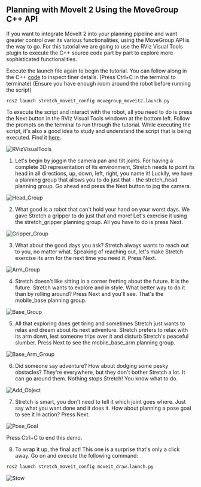 ## Planning with MoveIt 2 Using the MoveGroup C++ API

If you want to integrate MoveIt 2 into your planning pipeline and want greater control over its various functionalities, using the MoveGroup API is the way to go. For this tutorial we are going to use the RViz Visual Tools plugin to execute the C++ source code part by part to explore more sophisticated functionalities.

Execute the launch file again to begin the tutorial. You can follow along in the C++ [code](https://github.com/hello-robot/stretch_ros2/blob/galactic/stretch_moveit_config/src/movegroup_test.cpp) to inspect finer details. (Press Ctrl+C in the terminal to terminate) (Ensure you have enough room around the robot before running the script)

```
ros2 launch stretch_moveit_config movegroup_moveit2.launch.py
```

To execute the script and interact with the robot, all you need to do is press the Next button in the RViz Visual Tools windown at the bottom left. Follow the prompts on the terminal to run through the tutorial. While executing the script, it's also a good idea to study and understand the script that is being executed. Find it [here](https://github.com/hello-robot/stretch_ros2/blob/feature/hybrid_planning/stretch_moveit_config/src/movegroup_test.cpp).

![RVizVisualTools](https://user-images.githubusercontent.com/97639181/181854836-6f9b43cd-edf9-46e8-8ca1-1ac782d5b70b.png)


1. Let's begin by joggin the camera pan and tilt joints. For having a complete 3D representation of its environment, Stretch needs to point its head in all directions, up, down, left, right, you name it! Luckily, we have a planning group that allows you to do just that - the stretch_head planning group. Go ahead and press the Next button to jog the camera.

![Head_Group](https://user-images.githubusercontent.com/97639181/182997546-1273dcc8-e036-4eb9-93b1-5b40233501a1.gif)

2. What good is a robot that can't hold your hand on your worst days. We gave Stretch a gripper to do just that and more! Let's exercise it using the stretch_gripper planning group. All you have to do is press Next.

![Gripper_Group](https://user-images.githubusercontent.com/97639181/182997590-ad3d46df-1add-4cbc-9c5f-13a50baedc87.gif)

3. What about the good days you ask? Stretch always wants to reach out to you, no matter what. Speaking of reaching out, let's make Stretch exercise its arm for the next time you need it. Press Next.

![Arm_Group](https://user-images.githubusercontent.com/97639181/182997609-ca44b478-c645-4841-bb68-9413da208b3a.gif)

4. Stretch doesn't like sitting in a corner fretting about the future. It is the future. Stretch wants to explore and in style. What  better way to do it than by rolling around? Press Next and you'll see. That's the mobile_base planning group.

![Base_Group](https://user-images.githubusercontent.com/97639181/182997648-434c9b0f-be09-4950-bbd3-918b78ed4315.gif)

5. All that exploring does get tiring and sometimes Stretch just wants to relax and dream about its next adventure. Stretch prefers to relax with its arm down, lest someone trips over it and disturb Stretch's peaceful slumber. Press Next to see the mobile_base_arm planning group.

![Base_Arm_Group](https://user-images.githubusercontent.com/97639181/182997677-cd5de49f-aba3-4c2c-9828-a3e517b74a1e.gif)

6. Did someone say adventure? How about dodging some pesky obstacles? They're everywhere, but they don't bother Stretch a lot. It can go around them. Nothing stops Stretch! You know what to do.

![Add_Object](https://user-images.githubusercontent.com/97639181/182997701-ca93bbb0-e270-4784-b87a-741712ca2449.gif)

7. Stretch is smart, you don't need to tell it which joint goes where. Just say what you want done and it does it. How about planning a pose goal to see it in action? Press Next.

![Pose_Goal](https://user-images.githubusercontent.com/97639181/182997727-9a42f12e-9476-4cc5-a74b-71ccdecc637f.gif)

Press Ctrl+C to end this demo.

8. To wrap it up, the final act! This one is a surprise that's only a click away. Go on and execute the following command:
```bash
ros2 launch stretch_moveit_config moveit_draw.launch.py
```

![Stow](https://user-images.githubusercontent.com/97639181/182997818-7a9a104b-41a9-4cf6-8901-1a7d5ee73017.gif)